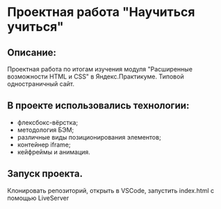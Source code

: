 # Проектная работа "Научиться учиться"

## Описание:
Проектная работа по итогам изучения модуля "Расширенные возможности HTML и CSS" в Яндекс.Практикуме.
Типовой одностраничный сайт.

## В проекте использовались технологии:
* флексбокс-вёрстка;
* методология БЭМ;
* различные виды позиционирования элементов;
* контейнер iframe;
* кейфреймы и анимация.

## Запуск проекта.
Клонировать репозиторий, открыть в VSCode, запустить index.html с помощью LiveServer
